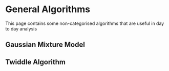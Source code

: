 # General Algorithms

This page contains some non-categorised algorithms that are useful in day to day analysis

## Gaussian Mixture Model

## Twiddle Algorithm
